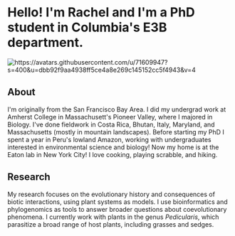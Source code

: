 # Hello! I'm Rachel and I'm a PhD student in Columbia's E3B department.

![https://avatars.githubusercontent.com/u/71609947?s=400&u=dbb92f9aa4938ff5ce4a8e269c145152cc5f4943&v=4
](https://avatars.githubusercontent.com/u/71609947?s=400&u=dbb92f9aa4938ff5ce4a8e269c145152cc5f4943&v=4)

## About

I'm originally from the San Francisco Bay Area. I did my undergrad work at Amherst College in Massachusett's Pioneer Valley, where I majored in Biology. I've done fieldwork in Costa Rica, Bhutan, Italy, Maryland, and Massachusetts (mostly in mountain landscapes). Before starting my PhD I spent a year in Peru's lowland Amazon, working with undergraduates interested in environmental science and biology! Now my home is at the Eaton lab in New York City! I love cooking, playing scrabble, and hiking. 

## Research

My research focuses on the evolutionary history and consequences of biotic interactions, using plant systems as models. I use bioinformatics and phylogenomics as tools to answer broader questions about coevolutionary phenomena. I currently work with plants in the genus *Pedicularis*, which parasitize a broad range of host plants, including grasses and sedges.


